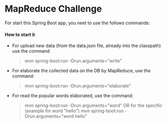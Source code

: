 # MapReduce Challenge

For start this Spring Boot app, you neet to use the follows commands:

#### How to start it
* For upload new data (from the data.json file, already into the classpath) use the command
	> mvn spring-boot:run -Drun.arguments="write"
	
* For elaborate the collected data on the DB by MapReduce, use the command: 
	> mvn spring-boot:run -Drun.arguments="elaborate"
	
* For read the popular words elaborated, use the command: 
	> mvn spring-boot:run -Drun.arguments="word"
	OR for the specific (example for word "hello")
	> mvn spring-boot:run -Drun.arguments="word hello"
	